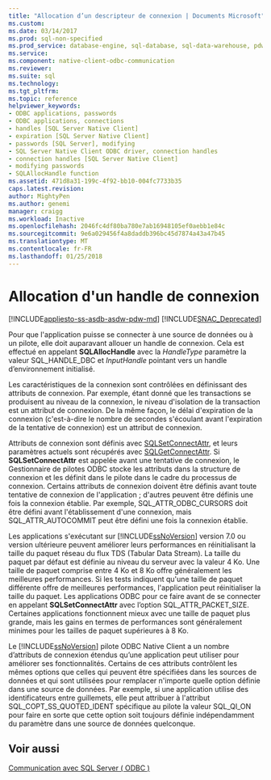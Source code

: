 ```yaml
---
title: "Allocation d’un descripteur de connexion | Documents Microsoft"
ms.custom: 
ms.date: 03/14/2017
ms.prod: sql-non-specified
ms.prod_service: database-engine, sql-database, sql-data-warehouse, pdw
ms.service: 
ms.component: native-client-odbc-communication
ms.reviewer: 
ms.suite: sql
ms.technology: 
ms.tgt_pltfrm: 
ms.topic: reference
helpviewer_keywords:
- ODBC applications, passwords
- ODBC applications, connections
- handles [SQL Server Native Client]
- expiration [SQL Server Native Client]
- passwords [SQL Server], modifying
- SQL Server Native Client ODBC driver, connection handles
- connection handles [SQL Server Native Client]
- modifying passwords
- SQLAllocHandle function
ms.assetid: 471d8a31-199c-4f92-bb10-004fc7733b35
caps.latest.revision: 
author: MightyPen
ms.author: genemi
manager: craigg
ms.workload: Inactive
ms.openlocfilehash: 2046fc4df80ba780e7ab16948105ef0aebb1e84c
ms.sourcegitcommit: 9e6a029456f4a8daddb396bc45d7874a43a47b45
ms.translationtype: MT
ms.contentlocale: fr-FR
ms.lasthandoff: 01/25/2018
---
```

# <a name="allocating-a-connection-handle"></a>Allocation d'un handle de connexion
[!INCLUDE[appliesto-ss-asdb-asdw-pdw-md](../../includes/appliesto-ss-asdb-asdw-pdw-md.md)]
[!INCLUDE[SNAC_Deprecated](../../includes/snac-deprecated.md)]

  Pour que l'application puisse se connecter à une source de données ou à un pilote, elle doit auparavant allouer un handle de connexion. Cela est effectué en appelant **SQLAllocHandle** avec la *HandleType* paramètre la valeur SQL_HANDLE_DBC et *InputHandle* pointant vers un handle d’environnement initialisé.  
  
 Les caractéristiques de la connexion sont contrôlées en définissant des attributs de connexion. Par exemple, étant donné que les transactions se produisent au niveau de la connexion, le niveau d'isolation de la transaction est un attribut de connexion. De la même façon, le délai d'expiration de la connexion (c'est-à-dire le nombre de secondes s'écoulant avant l'expiration de la tentative de connexion) est un attribut de connexion.  
  
 Attributs de connexion sont définis avec [SQLSetConnectAttr](../../relational-databases/native-client-odbc-api/sqlsetconnectattr.md), et leurs paramètres actuels sont récupérés avec [SQLGetConnectAttr](../../relational-databases/native-client-odbc-api/sqlgetconnectattr.md). Si **SQLSetConnectAttr** est appelée avant une tentative de connexion, le Gestionnaire de pilotes ODBC stocke les attributs dans la structure de connexion et les définit dans le pilote dans le cadre du processus de connexion. Certains attributs de connexion doivent être définis avant toute tentative de connexion de l'application ; d'autres peuvent être définis une fois la connexion établie. Par exemple, SQL_ATTR_ODBC_CURSORS doit être défini avant l'établissement d'une connexion, mais SQL_ATTR_AUTOCOMMIT peut être défini une fois la connexion établie.  
  
 Les applications s'exécutant sur [!INCLUDE[ssNoVersion](../../includes/ssnoversion-md.md)] version 7.0 ou version ultérieure peuvent améliorer leurs performances en réinitialisant la taille du paquet réseau du flux TDS (Tabular Data Stream). La taille du paquet par défaut est définie au niveau du serveur avec la valeur 4 Ko. Une taille de paquet comprise entre 4 Ko et 8 Ko offre généralement les meilleures performances. Si les tests indiquent qu'une taille de paquet différente offre de meilleures performances, l'application peut réinitialiser la taille du paquet. Les applications ODBC pour ce faire avant de se connecter en appelant **SQLSetConnectAttr** avec l’option SQL_ATTR_PACKET_SIZE. Certaines applications fonctionnent mieux avec une taille de paquet plus grande, mais les gains en termes de performances sont généralement minimes pour les tailles de paquet supérieures à 8 Ko.  
  
 Le [!INCLUDE[ssNoVersion](../../includes/ssnoversion-md.md)] pilote ODBC Native Client a un nombre d’attributs de connexion étendus qu’une application peut utiliser pour améliorer ses fonctionnalités. Certains de ces attributs contrôlent les mêmes options que celles qui peuvent être spécifiées dans les sources de données et qui sont utilisées pour remplacer n'importe quelle option définie dans une source de données. Par exemple, si une application utilise des identificateurs entre guillemets, elle peut attribuer à l'attribut SQL_COPT_SS_QUOTED_IDENT spécifique au pilote la valeur SQL_QI_ON pour faire en sorte que cette option soit toujours définie indépendamment du paramètre dans une source de données quelconque.  
  
## <a name="see-also"></a>Voir aussi  
 [Communication avec SQL Server &#40; ODBC &#41;](../../relational-databases/native-client-odbc-communication/communicating-with-sql-server-odbc.md)  
  
  
